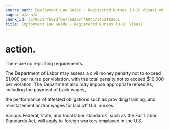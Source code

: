 ```yaml
---
source_path: Employment Law Guide - Registered Nurses (H-1C Visas).md
pages: n/a-n/a
chunk_id: a5796284fb08dfce7c6d2a2f7604b714bdf02d31
title: Employment Law Guide - Registered Nurses (H-1C Visas)
---
```

# action.

There are no reporting requirements.

The Department of Labor may assess a civil money penalty not to exceed $1,000 per nurse per violation, with the total penalty not to exceed $10,000 per violation. The Department also may impose appropriate remedies, including the payment of back wages,

the performance of attested obligations such as providing training, and reinstatement and/or wages for laid oﬀ U.S. nurses.

Various Federal, state, and local labor standards, such as the Fair Labor Standards Act, will apply to foreign workers employed in the U.S.

